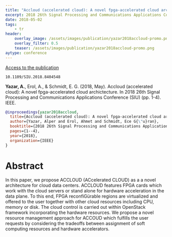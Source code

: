 ```yaml
---
title: "Accloud (accelerated cloud): A novel fpga-accelerated cloud archictecture"
excerpt: 2018 26th Signal Processing and Communications Applications Conference (SIU). IEEE.
date: 2018-05-02
tags:
    - tr
header:
    overlay_image: /assets/images/publication/yazar2018accloud-promo.png
    overlay_filter: 0.5
    teaser: /assets/images/publication/yazar2018accloud-promo.png
aytype: conference
---
```


[Access to the publication](https://doi.org/10.1109/SIU.2018.8404548)

`10.1109/SIU.2018.8404548`

**Yazar, A.**, Erol, A., & Schmidt, E. G. (2018, May). Accloud (accelerated
cloud): A novel fpga-accelerated cloud archictecture. In 2018 26th Signal
Processing and Communications Applications Conference (SIU) (pp. 1-4). IEEE.

```bibtex
@inproceedings{yazar2018accloud,
  title={Accloud (accelerated cloud): A novel fpga-accelerated cloud archictecture},
  author={Yazar, Alper and Erol, Ahmet and Schmidt, Ece G{\"u}ran},
  booktitle={2018 26th Signal Processing and Communications Applications Conference (SIU)},
  pages={1--4},
  year={2018},
  organization={IEEE}
}
```

# Abstract

In this paper, we propose ACCLOUD (ACcelerated CLOUD) as a a novel architecture
for cloud data centers. ACCLOUD features FPGA cards which work with the cloud
servers or stand alone for hardware acceleration in the data plane. To this end,
FPGA reconfiGürable regions are virtualized and offered to the user together
with other cloud resources including CPU, memory or disk. The cloud control is
carried out within OpenStack framework incorporating the hardware resources. We
propose a novel resource management approach for ACCOUD which fulfills the user
requests by considering the tradeoffs between assignment of soft computing
resources and hardware accelerators.
